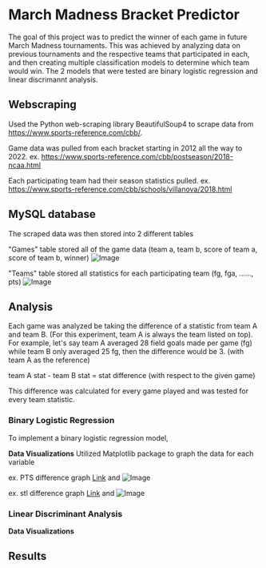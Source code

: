 

# March Madness Bracket Predictor

The goal of this project was to predict the winner of each game in future March Madness tournaments. This was achieved by analyzing data on previous tournaments and the respective teams that participated in each, and then creating multiple classification models to determine which team would win. The 2 models that were tested are binary logistic regression and linear discrimannt analysis.

## Webscraping

Used the Python web-scraping library BeautifulSoup4 to scrape data from https://www.sports-reference.com/cbb/.

Game data was pulled from each bracket starting in 2012 all the way to 2022.
ex. https://www.sports-reference.com/cbb/postseason/2018-ncaa.html

Each participating team had their season statistics pulled.
ex. https://www.sports-reference.com/cbb/schools/villanova/2018.html


## MySQL database

The scraped data was then stored into 2 different tables

"Games" table stored all of the game data (team a, team b, score of team a, score of team b, winner)
![Image](src)

"Teams" table stored all statistics for each participating team (fg, fga, ......, pts)
![Image](src)



## Analysis

Each game was analyzed be taking the difference of a statistic from team A and team B. (For this experiment, team A is always the team listed on
top). For example, let's say team A averaged 28 field goals made per game (fg) while team B only averaged 25 fg, then the difference would be 3.
(with team A as the reference)

  team A stat - team B stat = stat difference (with respect to the given game)


This difference was calculated for every game played and was tested for every team statistic.

### Binary Logistic Regression

To implement a binary logistic regression model,

**Data Visualizations**
Utilized Matplotlib package to graph the data for each variable

ex. PTS difference graph
[Link](url) and ![Image](src)

ex. stl difference graph
[Link](url) and ![Image](src)


### Linear Discriminant Analysis

**Data Visualizations**



## Results


